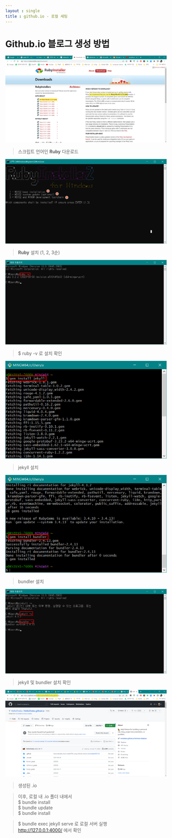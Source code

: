 ```yaml
---
layout : single
title : github.io - 로컬 세팅
---
```


# Github.io 블로그 생성 방법


![](../../assets/images/2023-06-06-22-04-23.png)
> 스크립트 언어인 **Ruby** 다운로드


![](../../assets/images/2023-06-06-22-05-27.png)
> **Ruby** 설치 (1, 2, 3순)

![](../../assets/images/2023-06-06-22-05-45.png)
>$ ruby -v 로 설치 확인 

![](../../assets/images/2023-06-06-22-05-52.png)
> jekyll 설치

![](../../assets/images/2023-06-06-22-06-00.png)
> bundler 설치

![](../../assets/images/2023-06-06-22-06-09.png)
> jekyll 및 bundler 설치 확인

![](../../assets/images/2023-06-06-22-06-18.png)
> 생성된 .io  

> 이후, 로컬 내 .io 폴더 내에서   
> $ bundle install  
> $ bundle update  
> $ bundle install  

> $ bundle exec jekyll serve 로 로컬 서버 실행  
> http://127.0.0.1:4000/ 에서 확인